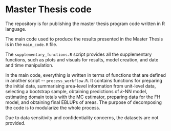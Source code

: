 # Master Thesis code
The repository is for publishing the master thesis program code written in R language.

The main code used to produce the results presented in the Master Thesis is in the `main_code.R` file.

The `supplementary_functions.R` script provides all the supplementary functions, such as plots and visuals for results, 
model creation, and date and time manipulation.

In the main code, everything is written in terms of functions that are defined in another script -- `process_workflow.R`.
It contains functions for preparing the initial data, summarising area-level information from unit-level data, 
selecting a bootstrap sample, obtaining predictions of $k$-NN model, estimating domain totals with the MC estimator, 
preparing data for the FH model, and obtaining final EBLUPs of areas.
The purpose of decomposing the code is to modularize the whole process.

Due to data sensitivity and confidentiality concerns, the datasets are not provided.
